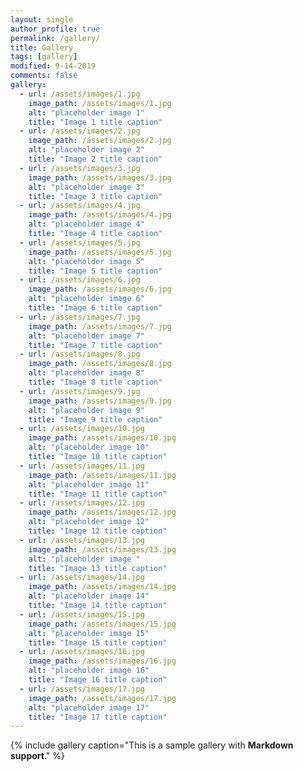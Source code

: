 ```yaml
---
layout: single
author_profile: true
permalink: /gallery/
title: Gallery
tags: [gallery]
modified: 9-14-2019
comments: false
gallery:
  - url: /assets/images/1.jpg
    image_path: /assets/images/1.jpg
    alt: "placeholder image 1"
    title: "Image 1 title caption"
  - url: /assets/images/2.jpg
    image_path: /assets/images/2.jpg
    alt: "placeholder image 2"
    title: "Image 2 title caption"
  - url: /assets/images/3.jpg
    image_path: /assets/images/3.jpg
    alt: "placeholder image 3"
    title: "Image 3 title caption"  
  - url: /assets/images/4.jpg
    image_path: /assets/images/4.jpg
    alt: "placeholder image 4"
    title: "Image 4 title caption"
  - url: /assets/images/5.jpg
    image_path: /assets/images/5.jpg
    alt: "placeholder image 5"
    title: "Image 5 title caption"  
  - url: /assets/images/6.jpg
    image_path: /assets/images/6.jpg
    alt: "placeholder image 6"
    title: "Image 6 title caption"
  - url: /assets/images/7.jpg
    image_path: /assets/images/7.jpg
    alt: "placeholder image 7"
    title: "Image 7 title caption"
  - url: /assets/images/8.jpg
    image_path: /assets/images/8.jpg
    alt: "placeholder image 8"
    title: "Image 8 title caption"
  - url: /assets/images/9.jpg
    image_path: /assets/images/9.jpg
    alt: "placeholder image 9"
    title: "Image 9 title caption"
  - url: /assets/images/10.jpg
    image_path: /assets/images/10.jpg
    alt: "placeholder image 10"
    title: "Image 10 title caption"
  - url: /assets/images/11.jpg
    image_path: /assets/images/11.jpg
    alt: "placeholder image 11"
    title: "Image 11 title caption"  
  - url: /assets/images/12.jpg
    image_path: /assets/images/12.jpg
    alt: "placeholder image 12"
    title: "Image 12 title caption"
  - url: /assets/images/13.jpg
    image_path: /assets/images/13.jpg
    alt: "placeholder image "
    title: "Image 13 title caption"
  - url: /assets/images/14.jpg
    image_path: /assets/images/14.jpg
    alt: "placeholder image 14"
    title: "Image 14 title caption"
  - url: /assets/images/15.jpg
    image_path: /assets/images/15.jpg
    alt: "placeholder image 15"
    title: "Image 15 title caption"
  - url: /assets/images/16.jpg
    image_path: /assets/images/16.jpg
    alt: "placeholder image 16"
    title: "Image 16 title caption"
  - url: /assets/images/17.jpg
    image_path: /assets/images/17.jpg
    alt: "placeholder image 17"
    title: "Image 17 title caption"
---
```


{% include gallery caption="This is a sample gallery with **Markdown support**." %}

